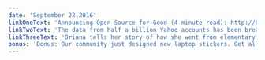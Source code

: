 ```yaml
---
date: 'September 22,2016'
linkOneText: 'Announcing Open Source for Good (4 minute read): http://bit.ly/2d1s3Ke'
linkTwoText: 'The data from half a billion Yahoo accounts has been breached by hackers (3 minute read): http://bit.ly/2d538Yc'
linkThreeText: 'Briana tells her story of how she went from elementary music teacher to Free Code Camp camper to working at GitHub (29 minute listen): http://bit.ly/2d51t55'
bonus: 'Bonus: Our community just designed new laptop stickers. Get all 4 with free worldwide shipping: http://bit.ly/2cz8Wai'
---
```


